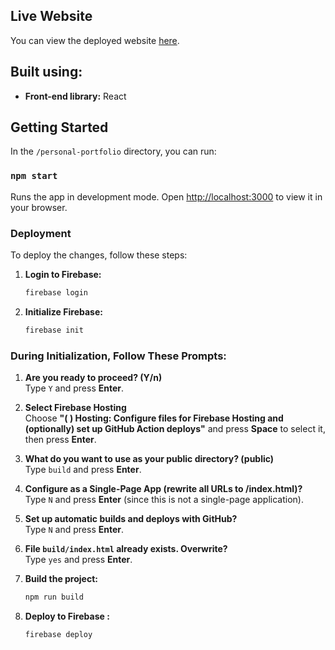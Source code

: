 ## Live Website

You can view the deployed website [here](https://react-rush-80301.web.app/). 

## Built using:

- **Front-end library:** React


## Getting Started

In the `/personal-portfolio` directory, you can run:

### `npm start`

Runs the app in development mode. Open [http://localhost:3000](http://localhost:3000) to view it in your browser.

### Deployment

To deploy the changes, follow these steps:

1. **Login to Firebase:**

   ```sh
   firebase login
   ```

2. **Initialize Firebase:**

   ```sh
   firebase init
   ```

### During Initialization, Follow These Prompts:

1. **Are you ready to proceed? (Y/n)**  
   Type `Y` and press **Enter**.

2. **Select Firebase Hosting**  
   Choose **"( ) Hosting: Configure files for Firebase Hosting and (optionally) set up GitHub Action deploys"** and press **Space** to select it, then press **Enter**.

3. **What do you want to use as your public directory? (public)**  
   Type `build` and press **Enter**.

4. **Configure as a Single-Page App (rewrite all URLs to /index.html)?**  
   Type `N` and press **Enter** (since this is not a single-page application).

5. **Set up automatic builds and deploys with GitHub?**  
   Type `N` and press **Enter**.

6. **File `build/index.html` already exists. Overwrite?**  
   Type `yes` and press **Enter**.

3. **Build the project:**

   ```sh
   npm run build
   ```

4. **Deploy to Firebase :**
   ```sh
   firebase deploy
   ```
